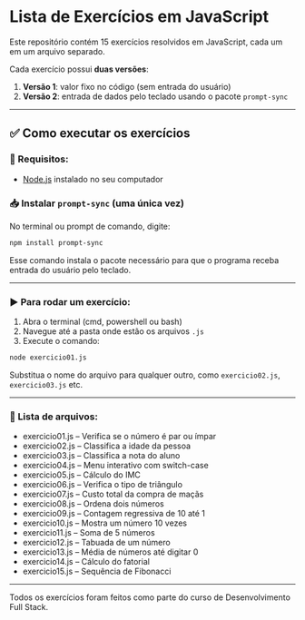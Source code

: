# Lista de Exercícios em JavaScript

Este repositório contém 15 exercícios resolvidos em JavaScript, cada um em um arquivo separado.

Cada exercício possui **duas versões**:
1. **Versão 1**: valor fixo no código (sem entrada do usuário)
2. **Versão 2**: entrada de dados pelo teclado usando o pacote `prompt-sync`

---

## ✅ Como executar os exercícios

### 📌 Requisitos:

- [Node.js](https://nodejs.org) instalado no seu computador

### 📥 Instalar `prompt-sync` (uma única vez)

No terminal ou prompt de comando, digite:

```bash
npm install prompt-sync
```

Esse comando instala o pacote necessário para que o programa receba entrada do usuário pelo teclado.

---

### ▶️ Para rodar um exercício:

1. Abra o terminal (cmd, powershell ou bash)
2. Navegue até a pasta onde estão os arquivos `.js`
3. Execute o comando:

```bash
node exercicio01.js
```

Substitua o nome do arquivo para qualquer outro, como `exercicio02.js`, `exercicio03.js` etc.

---

### 📂 Lista de arquivos:

- exercicio01.js – Verifica se o número é par ou ímpar
- exercicio02.js – Classifica a idade da pessoa
- exercicio03.js – Classifica a nota do aluno
- exercicio04.js – Menu interativo com switch-case
- exercicio05.js – Cálculo do IMC
- exercicio06.js – Verifica o tipo de triângulo
- exercicio07.js – Custo total da compra de maçãs
- exercicio08.js – Ordena dois números
- exercicio09.js – Contagem regressiva de 10 até 1
- exercicio10.js – Mostra um número 10 vezes
- exercicio11.js – Soma de 5 números
- exercicio12.js – Tabuada de um número
- exercicio13.js – Média de números até digitar 0
- exercicio14.js – Cálculo do fatorial
- exercicio15.js – Sequência de Fibonacci

---

Todos os exercícios foram feitos como parte do curso de Desenvolvimento Full Stack.
